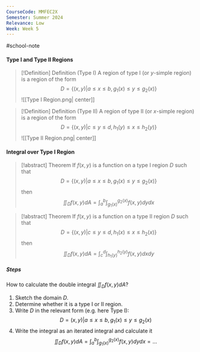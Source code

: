 ```yaml
---
CourseCode: MMFEC2X
Semester: Summer 2024
Relevance: Low
Week: Week 5
---
```

#school-note 
#### Type I and Type II Regions
>[!Definition] Definition (Type I)
>A region of type I (or $y$-simple region) is a region of the form
>$$D=\{(x,y)|a\leq x\leq b,g_{1}(x)\leq y\leq g_{2}(x)\}$$
>![[Type I Region.png| center]]

>[!Definition] Definition (Type II)
>A region of type II (or $x$-simple region) is a region of the form
>$$D=\{(x,y)|c\leq y\leq d,h_{1}(y)\leq x\leq h_{2}(y)\}$$
>![[Type II Region.png| center]]

#### Integral over Type I Region
>[!abstract] Theorem
>If $f(x,y)$ is a function on a type I region $D$ such that
>$$D=\{(x,y)|a\leq x\leq b,g_{1}(x)\leq y\leq g_{2}(x)\}$$
>then
>$$\iint_{D}f(x,y)dA=\int_{a}^b \int_{g_{1}(x)}^{g_{2}(x)}f(x,y)dydx$$

>[!abstract] Theorem
>If $f(x,y)$ is a function on a type II region $D$ such that
>$$D=\{(x,y)|c\leq y\leq d,h_{1}(x)\leq x\leq h_{2}(x)\}$$
>then
>$$\iint_{D}f(x,y)dA=\int_{c}^d \int_{h_{1}(y)}^{h_{2}(y)}f(x,y)dxdy$$

##### Steps
How to calculate the double integral $\iint_{D}f(x,y)dA$?
1. Sketch the domain $D$.
2. Determine whether it is a type I or II region.
3. Write $D$ in the relevant form (e.g. here Type I):
$$D={(x,y)|a\leq x\leq b,g_{1}(x)\leq y\leq g_{2}(x)}$$
4. Write the integral as an iterated integral and calculate it
$$\iint_{D}f(x,y)dA=\int_{a}^b \int_{g_{1}(x)}^{g_{2}(x)}f(x,y)dydx=\dots$$
